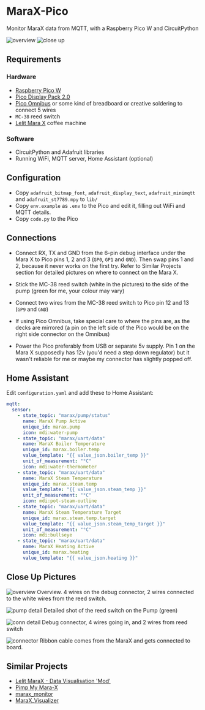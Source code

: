 # MaraX-Pico

Monitor MaraX data from MQTT, with a Raspberry Pico W and CircuitPython

![overview](./doc/overall.jpeg)
![close up](./doc/close_up.jpeg)

## Requirements

### Hardware

- [Raspberry Pico W](https://shop.pimoroni.com/products/raspberry-pi-pico-w)
- [Pico Display Pack 2.0](https://shop.pimoroni.com/products/pico-display-pack-2-0)
- [Pico Omnibus](https://shop.pimoroni.com/products/pico-omnibus) or some kind of breadboard or creative soldering to connect 5 wires
- `MC-38` reed switch
- [Lelit Mara X](https://lelit.com/product/marax-pl62x/) coffee machine

### Software
- CircuitPython and Adafruit libraries
- Running WiFi, MQTT server, Home Assistant (optional)

## Configuration

- Copy `adafruit_bitmap_font`, `adafruit_display_text`, `adafruit_minimqtt` and `adafruit_st7789.mpy` to `lib/`
- Copy `env.example` as `.env` to the Pico and edit it, filling out WiFi and MQTT details.
- Copy `code.py` to the Pico

## Connections

- Connect RX, TX and GND from the 6-pin debug interface under the Mara X to Pico pins 1, 2 and 3 (`GP0`, `GP1` and `GND`). Then swap pins 1 and 2, because it never works on the first try. Refer to Similar Projects section for detailed pictures on where to connect on the Mara X.

- Stick the MC-38 reed switch (white in the pictures) to the side of the pump (green for me, your colour may vary)

- Connect two wires from the MC-38 reed switch to Pico pin 12 and 13 (`GP9` and `GND`)

- If using Pico Omnibus, take special care to where the pins are, as the decks are mirrored (a pin on the left side of the Pico would be on the right side connector on the Omnibus)

- Power the Pico preferably from USB or separate 5v supply. Pin 1 on the Mara X supposedly has 12v (you'd need a step down regulator) but it wasn't reliable for me or maybe my connector has slightly popped off.

## Home Assistant

Edit `configuration.yaml` and add these to Home Assistant:

```yaml
mqtt:
  sensor:
    - state_topic: "marax/pump/status"
      name: MaraX Pump Active
      unique_id: marax.pump
      icon: mdi:water-pump
    - state_topic: "marax/uart/data"
      name: MaraX Boiler Temperature
      unique_id: marax.boiler.temp
      value_template: "{{ value_json.boiler_temp }}"
      unit_of_measurement: "°C"
      icon: mdi:water-thermometer
    - state_topic: "marax/uart/data"
      name: MaraX Steam Temperature
      unique_id: marax.steam.temp
      value_template: "{{ value_json.steam_temp }}"
      unit_of_measurement: "°C"
      icon: mdi:pot-steam-outline
    - state_topic: "marax/uart/data"
      name: MaraX Steam Temperature Target
      unique_id: marax.steam.temp.target
      value_template: "{{ value_json.steam_temp_target }}"
      unit_of_measurement: "°C"
      icon: mdi:bullseye
    - state_topic: "marax/uart/data"
      name: MaraX Heating Active
      unique_id: marax.heating
      value_template: "{{ value_json.heating }}"
```

## Close Up Pictures

![overview](./doc/innards_overview.jpeg)
Overview. 4 wires on the debug connector, 2 wires connected to the white wires from the reed switch.

![pump detail](./doc/innards_pump.jpeg)
Detailed shot of the reed switch on the Pump (green)

![conn detail](./doc/innards_connector.jpeg)
Debug connector, 4 wires going in, and 2 wires from reed switch

![connector](./doc/connector.jpeg)
Ribbon cable comes from the MaraX and gets connected to board.

## Similar Projects

- [Lelit MaraX - Data Visualisation 'Mod'](https://www.home-barista.com/espresso-machines/lelit-marax-data-visualisation-mod-t66187.html)
- [Pimp My Mara-X](https://github.com/michelhe/pimp-my-marax)
- [marax_monitor](https://github.com/bancbanus/marax_monitor)
- [MaraX_Visualizer](https://gitlab.com/jousis/marax_visualizer)
